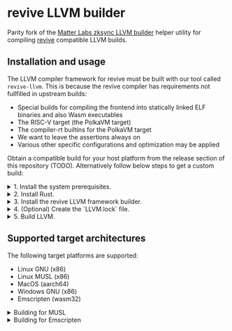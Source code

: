 # revive LLVM builder

Parity fork of the [Matter Labs zksync LLVM builder](https://github.com/matter-labs/era-compiler-llvm-builder) helper utility for compiling [revive](https://github.com/paritytech/revive) compatible LLVM builds.

## Installation and usage

The LLVM compiler framework for revive must be built with our tool called `revive-llvm`.
This is because the revive compiler has requirements not fullfilled in upstream builds:
- Special builds for compiling the frontend into statically linked ELF binaries and also Wasm executables
- The RISC-V target (the PolkaVM target)
- The compiler-rt builtins for the PolkaVM target
- We want to leave the assertions always on
- Various other specific configurations and optimization may be applied

Obtain a compatible build for your host platform from the release section of this repository (TODO). Alternatively follow below steps to get a custom build:

<details>
<summary>1. Install the system prerequisites.</summary>

   * Linux (Debian):

      Install the following packages:
      ```shell
      apt install cmake ninja-build curl git libssl-dev pkg-config clang lld
      ```
   * Linux (Arch):

      Install the following packages:
      ```shell
      pacman -Syu which cmake ninja curl git pkg-config clang lld
      ```

   * MacOS:

      * Install the [HomeBrew](https://brew.sh) package manager.
      * Install the following packages:

         ```shell
         brew install cmake ninja coreutils
         ```

      * Install your choice of a recent LLVM/[Clang](https://clang.llvm.org) compiler, e.g. via [Xcode](https://developer.apple.com/xcode/), [Apple’s Command Line Tools](https://developer.apple.com/library/archive/technotes/tn2339/_index.html), or your preferred package manager.
</details>

<details>
<summary>2. Install Rust.</summary>

   * Follow the latest [official instructions](https://www.rust-lang.org/tools/install:
      ```shell
      curl --proto '=https' --tlsv1.2 -sSf https://sh.rustup.rs | sh
      . ${HOME}/.cargo/env
      ```

      > Currently we are not pinned to any specific version of Rust, so just install the latest stable build for your   platform.
</details>

<details>
<summary>3. Install the revive LLVM framework builder.</summary>

   * Install the builder using `cargo`:
      ```shell
      cargo install --git https://github.com/paritytech/revive-llvm-builder --force --locked
      ```

      > The builder is not the LLVM framework itself, but a tool that clones its repository and runs a sequence of build commands. By default it is installed in `~/.cargo/bin/`, which is recommended to be added to your `$PATH`.

</details>

<details>
<summary>4. (Optional) Create the `LLVM.lock` file.</summary>

   * The `LLVM.lock` dictates the LLVM source tree being used.
     A default `./LLVM.lock` pointing to the release used for development is already provided.

</details>

<details>
<summary>5. Build LLVM.</summary>

   * Clone and build the LLVM framework using the `revive-llvm` tool.

     The clang and lld projects are required for the `resolc` Solidity frontend executable; they are enabled by default. LLVM assertions are also enabled by default.

      ```shell
      revive-llvm clone
      revive-llvm build
      ```

      Build artifacts end up in the `./target-llvm/gnu/target-final/` directory by default.
      The `gnu` directory depends on the supported archticture and will either be `gnu`, `musl` or `emscripten`.
      You now need to export the final target directory `$LLVM_SYS_181_PREFIX`: `export LLVM_SYS_181_PREFIX=${PWD}/target-llvm/gnu/target-final`
      If built with the `--enable-tests` option, test tools will be in the `./target-llvm/gnu/build-final/` directory, along with copies of the build artifacts. For all supported build options, run `revive-llvm build --help`.

</details>

## Supported target architectures

The following target platforms are supported:
- Linux GNU (x86)
- Linux MUSL (x86)
- MacOS (aarch64)
- Windows GNU (x86)
- Emscripten (wasm32)

<details>
<summary>Building for MUSL</summary>

   * Via a musl build we can build revive into fully static ELF binaries.
     Which is desirable for reproducible Solidity contracts builds.
     The resulting binary is also very portable, akin to the`solc` frontend binary distribution.

     Clone and build the LLVM framework using the `revive-llvm` tool:
      ```shell
      revive-llvm --target-env musl clone
      revive-llvm --target-env musl build --enable-assertions --llvm-projects clang --llvm-projects lld 
      ```

</details>

<details>
<summary>Building for Emscripten</summary>

   * Via an emsdk build we can run revive in the browser and on node.js.

     Clone and build the LLVM framework using the `revive-llvm` tool:
      ```shell
      revive-llvm --target-env emscripten clone
      revive-llvm --target-env emscripten build --enable-assertions --llvm-projects clang --llvm-projects lld 
      ```

</details>

